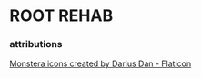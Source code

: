 # ROOT REHAB


### attributions 
<a href="https://www.flaticon.com/free-icons/monstera" title="monstera icons">Monstera icons created by Darius Dan - Flaticon</a>
